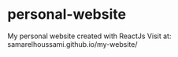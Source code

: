 # personal-website
My personal website created with ReactJs
Visit at: samarelhoussami.github.io/my-website/